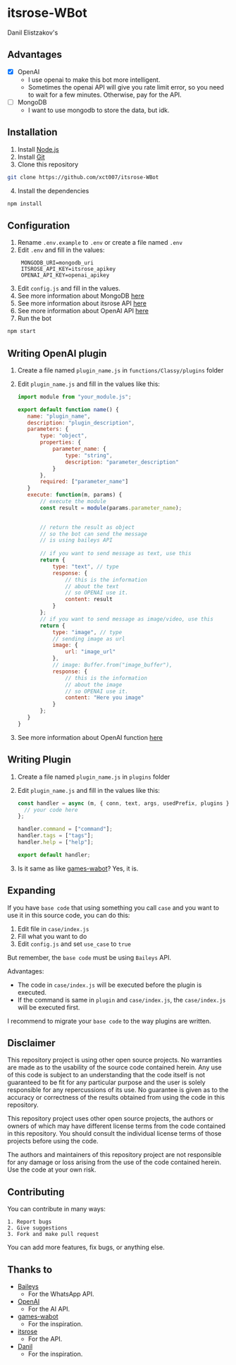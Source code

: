 # itsrose-WBot

Danil Elistzakov's

## Advantages

- [x] OpenAI
  - I use openai to make this bot more intelligent.
  - Sometimes the openai API will give you rate limit error, so you need to wait for a few minutes. Otherwise, pay for the API.
- [ ] MongoDB
  - I want to use mongodb to store the data, but idk.

## Installation

1. Install [Node.js](https://nodejs.org/en/download/)
2. Install [Git](https://git-scm.com/downloads)
3. Clone this repository

```bash
git clone https://github.com/xct007/itsrose-WBot
```

4. Install the dependencies

```bash
npm install
```

## Configuration

1. Rename `.env.example` to `.env` or create a file named `.env`
2. Edit `.env` and fill in the values:
   ```env
    MONGODB_URI=mongodb_uri
    ITSROSE_API_KEY=itsrose_apikey
    OPENAI_API_KEY=openai_apikey
   ```
3. Edit `config.js` and fill in the values.
4. See more information about MongoDB [here](https://docs.mongodb.com/manual/installation/)
5. See more information about itsrose API [here](https://itsrose.life/)
6. See more information about OpenAI API [here](https://beta.openai.com/docs/api-reference/introduction)
7. Run the bot

```bash
npm start
```

## Writing OpenAI plugin

1. Create a file named `plugin_name.js` in `functions/Classy/plugins` folder
2. Edit `plugin_name.js` and fill in the values like this:

   ```js
   import module from "your_module.js";

   export default function name() {
      name: "plugin_name",
      description: "plugin_description",
      parameters: {
          type: "object",
          properties: {
              parameter_name: {
                  type: "string",
                  description: "parameter_description"
              }
          },
          required: ["parameter_name"]
      }
      execute: function(m, params) {
          // execute the module
          const result = module(params.parameter_name);

 
          // return the result as object
          // so the bot can send the message
          // is using baileys API
  
          // if you want to send message as text, use this
          return {
              type: "text", // type
              response: {
                  // this is the information
                  // about the text
                  // so OPENAI use it.
                  content: result
              }
          };
          // if you want to send message as image/video, use this
          return {
              type: "image", // type
              // sending image as url
              image: {
                  url: "image_url"
              },
              // image: Buffer.from("image_buffer"),
              response: {
                  // this is the information
                  // about the image
                  // so OPENAI use it.
                  content: "Here you image"
              }
          };
      }
   }
   ```

3. See more information about OpenAI function [here](https://platform.openai.com/docs/guides/gpt/function-calling)

## Writing Plugin

1. Create a file named `plugin_name.js` in `plugins` folder
2. Edit `plugin_name.js` and fill in the values like this:

   ```js
   const handler = async (m, { conn, text, args, usedPrefix, plugins }) => {
     // your code here
   };

   handler.command = ["command"];
   handler.tags = ["tags"];
   handler.help = ["help"];

   export default handler;
   ```

3. Is it same as like [games-wabot](https://github.com/BochilGaming/games-wabot/tree/multi-device)? Yes, it is.

## Expanding

If you have `base code` that using something you call `case` and you want to use it in this source code, you can do this:

1. Edit file in `case/index.js`
2. Fill what you want to do
3. Edit `config.js` and set `use_case` to `true`

But remember, the `base code` must be using `Baileys` API.

Advantages:
- The code in `case/index.js` will be executed before the plugin is executed.
- If the command is same in `plugin` and `case/index.js`, the `case/index.js` will be executed first.

I recommend to migrate your `base code` to the way plugins are written.
## Disclaimer

This repository project is using other open source projects. No warranties are made as to the usability of the source code contained herein. Any use of this code is subject to an understanding that the code itself is not guaranteed to be fit for any particular purpose and the user is solely responsible for any repercussions of its use. No guarantee is given as to the accuracy or correctness of the results obtained from using the code in this repository. 

This repository project uses other open source projects, the authors or owners of which may have different license terms from the code contained in this repository. You should consult the individual license terms of those projects before using the code. 

The authors and maintainers of this repository project are not responsible for any damage or loss arising from the use of the code contained herein. Use the code at your own risk.

## Contributing

You can contribute in many ways:
```
1. Report bugs
2. Give suggestions
3. Fork and make pull request
```
You can add more features, fix bugs, or anything else.

## Thanks to

- [Baileys](https://github.com/WhiskeySockets/Baileys)
  - For the WhatsApp API.
- [OpenAI](https://openai.com)
  - For the AI API.
- [games-wabot](https://github.com/BochilGaming/games-wabot/tree/multi-device)
  - For the inspiration.
- [itsrose](https://itsrose.life)
  - For the API.
- [Danil](danil.gay)
  - For the inspiration.